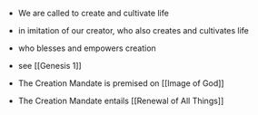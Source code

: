 - We are called to create and cultivate life
- in imitation of our creator, who also creates and cultivates life
- who blesses and empowers creation
- see [[Genesis 1]]

- The Creation Mandate is premised on [[Image of God]]
- The Creation Mandate entails [[Renewal of All Things]]